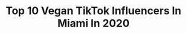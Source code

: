 ---
title: Top 10 Vegan TikTok Influencers In Miami In 2020
description: >-
  Find top vegan TikTok influencers in Miami in 2020. Most popular hashtags: #vegan #fyp #miami #duet.
platform: TikTok
hits: 18
text_top: Discover the most popular TikTok influencers on inBeat.
text_bottom: Our platform aggregates 18 TikTok influencers like this in Miami, United States for you to work with.
profiles:
  - username: "miamifruit"
    fullname: >-
      miamifruit
    bio: >-
      Follow on IG: @miamifruit 🌈 Tap link below to order our fruit ⬇️
    location: "United States"
    followers: 232600
    engagement: 1099
    commentsToLikes: 0.015141
    id: ck83k2mp08twh0j78x2ip2jnj
    verified: false
    hashtags: "#exoticfruit, #pomelo, #citrus, #fruit"
  - username: "muddybody"
    fullname: >-
      Muddy Body
    bio: >-
      Meet your skincare BFF! All natural. Vegan. Cruelty Free! Based in Miami 🦩🌴🌞
    location: "United States"
    followers: 5892
    engagement: 1000
    commentsToLikes: 0.019209
    id: ck9skqoyga5l10j78rwvscbzx
    verified: false
    hashtags: "#muddybody, #selfcare, #skincare, #skincareroutine"
  - username: "collecturcoins"
    fullname: >-
      Abby
    bio: >-
      22//Miami IG: @abbychaidash it’s a wig
    location: "United States"
    followers: 240700
    engagement: 1419
    commentsToLikes: 0.024777
    id: ck8sahmit26450j78ylvb2wzq
    verified: false
    hashtags: "#fyp, #dailypractice, #foryou, #writing"
  - username: "thewandertog"
    fullname: >-
      Ixamar
    bio: >-
      Amazon Finds + Miami Livin’ 🌴
    location: "United States"
    followers: 2810
    engagement: 715
    commentsToLikes: 0.054396
    id: ckave0cnam4400j23hi6joftp
    verified: false
    hashtags: "#fyp, #miami, #dailyaffirmations, #photoshoot"
  - username: "isabel_mndz"
    fullname: >-
      Isabel Mendez
    bio: >-
      Miami mami 🌴 Millennial Instagram: Isabelmndz PromoCode: isabelm for 10% off⬇️
    location: "United States"
    followers: 148800
    engagement: 1422
    commentsToLikes: 0.013970
    id: ck9ne55w1d83i0j78pzuonxz6
    verified: false
    hashtags: "#fyp, #thecoldestwater, #dogsoftiktok, #viral"
  - username: "cozyrosati"
    fullname: >-
      Cosette Rosati
    bio: >-
      True Life: I’m an influencer Model BTS | Health & Wellness | Avid Thrifter
    location: "United States"
    followers: 88500
    engagement: 460
    commentsToLikes: 0.029975
    id: ckacfmt0yrjis0i787jm6lk9x
    verified: false
    hashtags: "#vegan, #bts, #model, #foodie"
  - username: "mamacitastellla"
    fullname: >-
      Stella
    bio: >-
      Favorite comeback story. 70 Pounds Down✨ Instagram: @mamacitastellla
    location: "United States"
    followers: 59300
    engagement: 719
    commentsToLikes: 0.026696
    id: ckdht8wwf2tpj0j236fv2aa09
    verified: false
    hashtags: "#vegan, #fyp, #fitness, #workout"
  - username: "davidsiado"
    fullname: >-
      davidsiado
    bio: >-
      
    location: "United States"
    followers: 2739
    engagement: 489
    commentsToLikes: 0.017580
    id: ckdi80thka6zm0j232y4k2h8f
    verified: false
    hashtags: "#mexico, #niurkachallenge, #ny, #miami"
  - username: "foodfitnessflights"
    fullname: >-
      Rachel Anne
    bio: >-
      Food, Lifestyle and Travel ✈️🍩 📍DC
    location: "United States"
    followers: 5213
    engagement: 613
    commentsToLikes: 0.016695
    id: ckbl3phuv15ee0j23pve9nl6d
    verified: false
    hashtags: "#dcfoodie, #foodie, #donuts, #dmvfood"
  - username: "fonz520"
    fullname: >-
      Fonztradamus
    bio: >-
      🌵 AZ 🌵 Just your friendly, neighborhood homeboy Art insta: @fonz520_arte
    location: "United States"
    followers: 61600
    engagement: 1241
    commentsToLikes: 0.038584
    id: ckb0ro8iyh5jz0j23ysuyccqh
    verified: false
    hashtags: "#gardening101, #trump, #farm, #vegan"
---